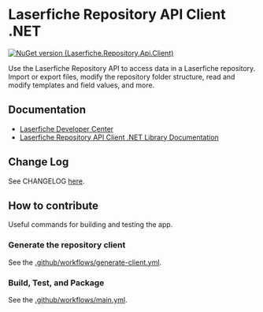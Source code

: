 # Laserfiche Repository API Client .NET
[![NuGet version (Laserfiche.Repository.Api.Client)](https://img.shields.io/nuget/v/Laserfiche.Repository.Api.Client.svg?style=flat-square)](https://www.nuget.org/packages/Laserfiche.Repository.Api.Client)

Use the Laserfiche Repository API to access data in a Laserfiche repository. Import or export files, modify the repository folder structure, read and modify templates and field values, and more.

## Documentation
- [Laserfiche Developer Center](https://developer.laserfiche.com/)
- [Laserfiche Repository API Client .NET Library Documentation](https://laserfiche.github.io/lf-repository-api-client-dotnet/)

## Change Log
See CHANGELOG [here](https://github.com/Laserfiche/lf-repository-api-client-dotnet/blob/HEAD/CHANGELOG.md).

## How to contribute
Useful commands for building and testing the app.

### Generate the repository client
See the [.github/workflows/generate-client.yml](https://github.com/Laserfiche/lf-repository-api-client-dotnet/blob/HEAD/.github/workflows/generate-client.yml).

### Build, Test, and Package
See the [.github/workflows/main.yml](https://github.com/Laserfiche/lf-repository-api-client-dotnet/blob/HEAD/.github/workflows/main.yml).
